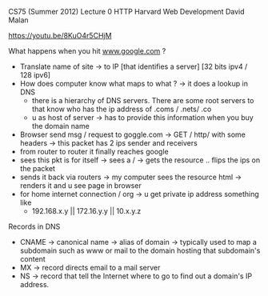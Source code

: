 
CS75 (Summer 2012) Lecture 0 HTTP Harvard Web Development David Malan

https://youtu.be/8KuO4r5CHjM

What happens when you hit www.google.com ?

- Translate name of site -> to IP [that identifies a server] [32 bits ipv4 / 128 ipv6]
- How does computer know what maps to what ? -> it does a lookup in DNS
    - there is a hierarchy of DNS servers. There are some root servers to that know who has the ip address of .coms / .nets/ .co
    - u as host of server -> has to provide this information when you buy the domain name
- Browser send msg / request to goggle.com -> GET / http/ with some headers -> this packet has 2 ips sender and receivers
- from router to router it finally reaches google
- sees this pkt is for itself -> sees a / -> gets the resource .. flips the ips on the packet 
- sends it back via routers -> my computer sees the resource html -> renders it and u see page in browser
- for home internet connection / org -> u get private ip address something like 
  - 192.168.x.y || 172.16.y.y || 10.x.y.z 
    
Records in DNS    
- CNAME -> canonical name -> alias of domain -> typically used to map a subdomain such as www or mail to the domain hosting that subdomain's content
- MX -> record directs email to a mail server
- NS -> record that tell the Internet where to go to find out a domain's IP address.



